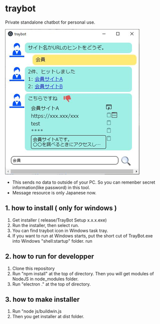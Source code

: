 # traybot
Private standalone chatbot for personal use.

![画面ダンプ](traybot.jpg)

- This sends no data to outside of your PC.
  So you can remenber secret information(like password) in this tool.
- Message resource is only Japanese now.

## 1. how to install ( only for windows )
1. Get installer ( release/TrayBot Setup x.x.x.exe)
2. Run the installer, then select run.
3. You can find traybot icon in Windows task tray.
3. If you want to run at Windows starts, put the short cut of TrayBot.exe into Windows "shell:startup" folder.
run

## 2. how to run for developper
1. Clone this repository
2. Run "npm install" at the top of directory. Then you will get modules of NodeJS in node_modules folder. 
3. Run "electron ." at the top of directory.

## 3. how to make installer
1. Run "node js/buildwin.js
2. Then you get installer at dist folder.
